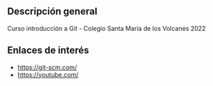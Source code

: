 ## Descripción general

Curso introducción a Git - Colegio Santa María de los Volcanes 2022

## Enlaces de interés

- https://git-scm.com/
- https://youtube.com/
